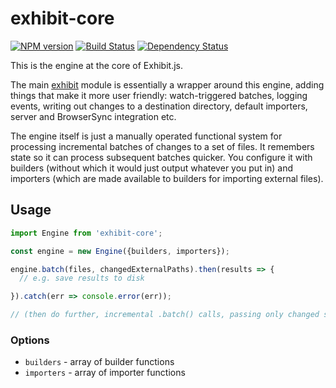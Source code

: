 # exhibit-core

[![NPM version][npm-image]][npm-url] [![Build Status][travis-image]][travis-url] [![Dependency Status][depstat-image]][depstat-url]

This is the engine at the core of Exhibit.js.

The main [exhibit](https://github.com/exhibitjs/exhibit) module is essentially a wrapper around this engine, adding things that make it more user friendly: watch-triggered batches, logging events, writing out changes to a destination directory, default importers, server and BrowserSync integration etc.

The engine itself is just a manually operated functional system for processing incremental batches of changes to a set of files. It remembers state so it can process subsequent batches quicker. You configure it with builders (without which it would just output whatever you put in) and importers (which are made available to builders for importing external files).


## Usage

```js
import Engine from 'exhibit-core';

const engine = new Engine({builders, importers});

engine.batch(files, changedExternalPaths).then(results => {
  // e.g. save results to disk

}).catch(err => console.error(err));

// (then do further, incremental .batch() calls, passing only changed source files)
```


### Options

- `builders` - array of builder functions
- `importers` - array of importer functions


<!-- badge URLs -->
[npm-url]: https://npmjs.org/package/exhibit-core
[npm-image]: https://img.shields.io/npm/v/exhibit-core.svg?style=flat-square

[travis-url]: http://travis-ci.org/exhibitjs/core
[travis-image]: https://img.shields.io/travis/exhibitjs/core.svg?style=flat-square

[depstat-url]: https://david-dm.org/exhibitjs/core
[depstat-image]: https://img.shields.io/david/exhibitjs/core.svg?style=flat-square
